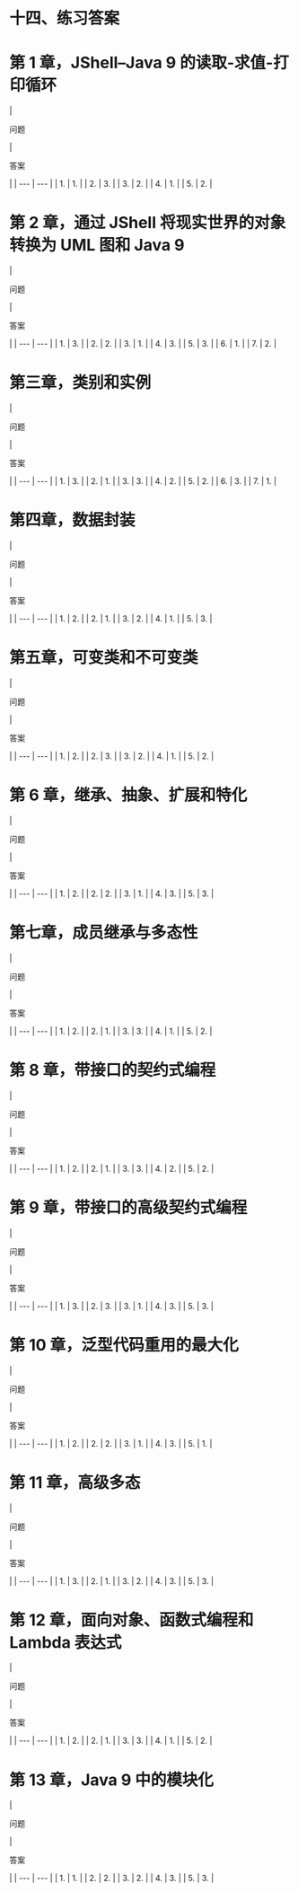 # 十四、练习答案

# 第 1 章，JShell–Java 9 的读取-求值-打印循环

<colgroup class="calibre15"><col class="calibre16"> <col class="calibre16"></colgroup> 
| 

问题

 | 

答案

 |
| --- | --- |
| 1. | 1. |
| 2. | 3. |
| 3. | 2. |
| 4. | 1. |
| 5. | 2. |

# 第 2 章，通过 JShell 将现实世界的对象转换为 UML 图和 Java 9

<colgroup class="calibre15"><col class="calibre16"> <col class="calibre16"></colgroup> 
| 

问题

 | 

答案

 |
| --- | --- |
| 1. | 3. |
| 2. | 2. |
| 3. | 1. |
| 4. | 3. |
| 5. | 3. |
| 6. | 1. |
| 7. | 2. |

# 第三章，类别和实例

<colgroup class="calibre15"><col class="calibre16"> <col class="calibre16"></colgroup> 
| 

问题

 | 

答案

 |
| --- | --- |
| 1. | 3. |
| 2. | 1. |
| 3. | 3. |
| 4. | 2. |
| 5. | 2. |
| 6. | 3. |
| 7. | 1. |

# 第四章，数据封装

<colgroup class="calibre15"><col class="calibre16"> <col class="calibre16"></colgroup> 
| 

问题

 | 

答案

 |
| --- | --- |
| 1. | 2. |
| 2. | 1. |
| 3. | 2. |
| 4. | 1. |
| 5. | 3. |

# 第五章，可变类和不可变类

<colgroup class="calibre15"><col class="calibre16"> <col class="calibre16"></colgroup> 
| 

问题

 | 

答案

 |
| --- | --- |
| 1. | 2. |
| 2. | 3. |
| 3. | 2. |
| 4. | 1. |
| 5. | 2. |

# 第 6 章，继承、抽象、扩展和特化

<colgroup class="calibre15"><col class="calibre16"> <col class="calibre16"></colgroup> 
| 

问题

 | 

答案

 |
| --- | --- |
| 1. | 2. |
| 2. | 2. |
| 3. | 1. |
| 4. | 3. |
| 5. | 3. |

# 第七章，成员继承与多态性

<colgroup class="calibre15"><col class="calibre16"> <col class="calibre16"></colgroup> 
| 

问题

 | 

答案

 |
| --- | --- |
| 1. | 2. |
| 2. | 1. |
| 3. | 3. |
| 4. | 1. |
| 5. | 2. |

# 第 8 章，带接口的契约式编程

<colgroup class="calibre15"><col class="calibre16"> <col class="calibre16"></colgroup> 
| 

问题

 | 

答案

 |
| --- | --- |
| 1. | 2. |
| 2. | 1. |
| 3. | 3. |
| 4. | 2. |
| 5. | 2. |

# 第 9 章，带接口的高级契约式编程

<colgroup class="calibre15"><col class="calibre16"> <col class="calibre16"></colgroup> 
| 

问题

 | 

答案

 |
| --- | --- |
| 1. | 3. |
| 2. | 3. |
| 3. | 1. |
| 4. | 3. |
| 5. | 3. |

# 第 10 章，泛型代码重用的最大化

<colgroup class="calibre15"><col class="calibre16"> <col class="calibre16"></colgroup> 
| 

问题

 | 

答案

 |
| --- | --- |
| 1. | 2. |
| 2. | 2. |
| 3. | 1. |
| 4. | 3. |
| 5. | 1. |

# 第 11 章，高级多态

<colgroup class="calibre15"><col class="calibre16"> <col class="calibre16"></colgroup> 
| 

问题

 | 

答案

 |
| --- | --- |
| 1. | 3. |
| 2. | 1. |
| 3. | 2. |
| 4. | 3. |
| 5. | 3. |

# 第 12 章，面向对象、函数式编程和 Lambda 表达式

<colgroup class="calibre15"><col class="calibre16"> <col class="calibre16"></colgroup> 
| 

问题

 | 

答案

 |
| --- | --- |
| 1. | 2. |
| 2. | 1. |
| 3. | 3. |
| 4. | 1. |
| 5. | 2. |

# 第 13 章，Java 9 中的模块化

<colgroup class="calibre15"><col class="calibre16"> <col class="calibre16"></colgroup> 
| 

问题

 | 

答案

 |
| --- | --- |
| 1. | 1. |
| 2. | 2. |
| 3. | 2. |
| 4. | 3. |
| 5. | 3. |